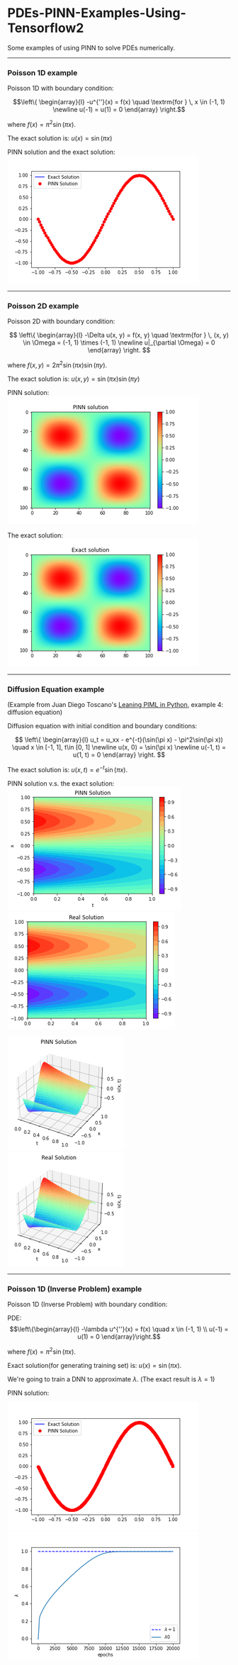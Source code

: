 # PDEs-PINN-Examples-Using-Tensorflow2

Some examples of using PINN to solve PDEs numerically.

----

### Poisson 1D example

Poisson 1D with boundary condition:

$$\left\{ 
    \begin{array}{l}
    -u^{''}(x) = f(x) \quad \textrm{for } \, x \in (-1, 1) \newline
    u(-1) = u(1) = 0
    \end{array}
    \right.$$


where $f(x) = \pi^2 \sin(\pi x)$.


The exact solution is: $u(x) = \sin(\pi x)$

PINN solution and the exact solution: ![PINN_Poisson_1D](Poisson%201D/results_for_test_set.png)

---

### Poisson 2D example

Poisson 2D with boundary condition:

$$
\left\{ 
    \begin{array}{l}
    -\Delta u(x, y) = f(x, y) \quad \textrm{for } \, (x, y) \in \Omega = (-1, 1) \times (-1, 1) \newline
    u|_{\partial \Omega} = 0
    \end{array}
\right.
$$


where $f(x, y) = 2\pi^2 \sin(\pi x)\sin(\pi y)$.

The exact solution is: $u(x, y) = \sin(\pi x) \sin(\pi y)$

PINN solution: ![PINN_Poisson_2D](Poisson%202D/output/u_pred.png)

The exact solution: ![Exact_Poisson_2D](Poisson%202D/output/u_exact.png)

---

### Diffusion Equation example

(Example from Juan Diego Toscano's [Leaning PIML in Python](https://github.com/jdtoscano94/Learning-Python-Physics-Informed-Machine-Learning-PINNs-DeepONets), example 4: diffusion equation)

Diffusion equation with initial condition and boundary conditions:


$$
\left\{ 
    \begin{array}{l}
    u_t = u_xx - e^{-t}(\sin(\pi x) - \pi^2\sin(\pi x)) \quad x \in [-1, 1], t\in [0, 1] \newline
    u(x, 0) = \sin(\pi x) \newline
    u(-1, t) = u(1, t) = 0
    \end{array}
\right.
$$

The exact solution is: $u(x, t) = e^{-t}\sin(\pi x)$.

PINN solution v.s. the exact solution: 
![pinn solution 2d](Diffusion%20Equation/pinn_solution_2d.png)
![real solution 2d](Diffusion%20Equation/real_solution_2d.png)

![pinn solution 3d](Diffusion%20Equation/pinn_solution_3d.png)
![real solution 3d](Diffusion%20Equation/real_solution_3d.png)

---

### Poisson 1D (Inverse Problem) example

Poisson 1D (Inverse Problem) with boundary condition:

PDE:
$$\left\{\begin{array}{l}
-\lambda u^{''}(x) = f(x) \quad x \in (-1, 1) \\
u(-1) = u(1) = 0
\end{array}\right.$$

where $f(x) = \pi^2 \sin(\pi x)$.

Exact solution(for generating training set) is: $u(x) = \sin(\pi x)$.

We're going to train a DNN to approximate $\lambda$. (The exact result is $\lambda = 1$)

PINN solution:

![Poisson 1D results](Poisson%201D%20Inverse%20Problem/model_results.png)
![Poisson 1D lambda history](Poisson%201D%20Inverse%20Problem/lambda_progress.png)




